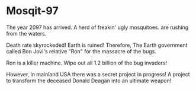 # Mosqit-97

The year 2097 has arrived. A herd of freakin' ugly mosquitoes. are rushing from the waters.

Death rate skyrockeded! Earth is ruined! Therefore, The Earth government called Bon Jovi's relative "Ron" for the massacre of the bugs.

Ron is a killer machine. Wipe out all 1.2 billion of the bug invaders!

However, in mainland USA there was a secret project in progress! A project to transform the deceased Donald Deagan into an ultimate weapon!
